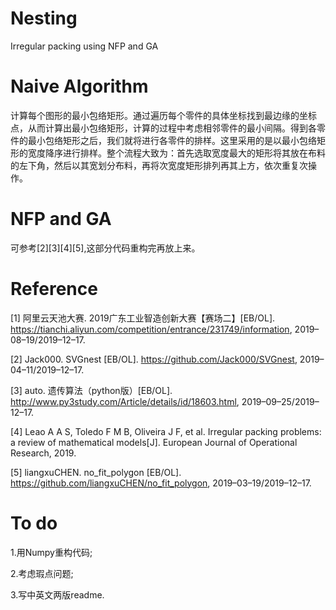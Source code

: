 # Nesting
Irregular packing using NFP and GA

# Naive Algorithm
计算每个图形的最小包络矩形。通过遍历每个零件的具体坐标找到最边缘的坐标点，从而计算出最小包络矩形，计算的过程中考虑相邻零件的最小间隔。得到各零件的最小包络矩形之后，我们就将进行各零件的排样。这里采用的是以最小包络矩形的宽度降序进行排样。整个流程大致为：首先选取宽度最大的矩形将其放在布料的左下角，然后以其宽划分布料，再将次宽度矩形排列再其上方，依次重复次操作。

# NFP and GA
可参考[2][3][4][5],这部分代码重构完再放上来。
# Reference
[1] 	阿里云天池大赛. 2019广东工业智造创新大赛【赛场二】[EB/OL]. https://tianchi.aliyun.com/competition/entrance/231749/information, 2019–08–19/2019–12–17.

[2] 	Jack000. SVGnest [EB/OL]. https://github.com/Jack000/SVGnest, 2019–04–11/2019–12–17.

[3] 	auto. 遗传算法（python版）[EB/OL]. http://www.py3study.com/Article/details/id/18603.html, 2019–09–25/2019–12–17.

[4] 	Leao A A S, Toledo F M B, Oliveira J F, et al. Irregular packing problems: a review of mathematical models[J]. European Journal of Operational Research, 2019.

[5] 	liangxuCHEN. no_fit_polygon [EB/OL]. https://github.com/liangxuCHEN/no_fit_polygon, 2019–03–19/2019–12–17.

# To do 
1.用Numpy重构代码;

2.考虑瑕点问题;

3.写中英文两版readme.
